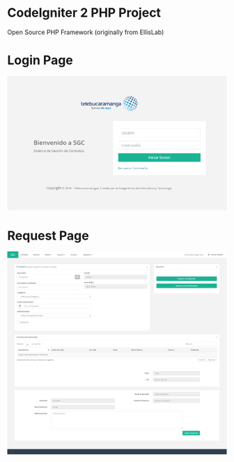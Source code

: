 # CodeIgniter 2 PHP Project
Open Source PHP Framework (originally from EllisLab)


# Login Page

![Login Image](https://github.com/dieguits/bosme/blob/master/LoginTelebuca.PNG)


# Request Page

![Request Page](https://github.com/dieguits/bosme/blob/master/RequestPage.png)
